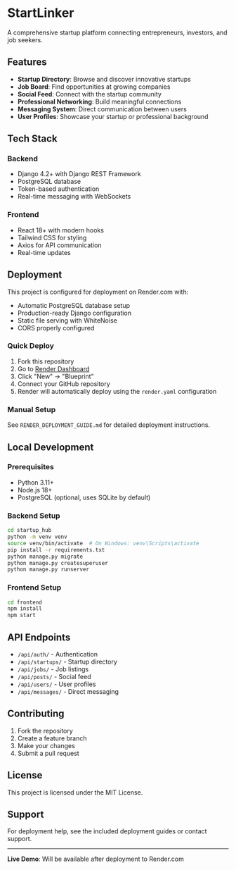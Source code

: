 # StartLinker

A comprehensive startup platform connecting entrepreneurs, investors, and job seekers.

## Features

- **Startup Directory**: Browse and discover innovative startups
- **Job Board**: Find opportunities at growing companies
- **Social Feed**: Connect with the startup community
- **Professional Networking**: Build meaningful connections
- **Messaging System**: Direct communication between users
- **User Profiles**: Showcase your startup or professional background

## Tech Stack

### Backend
- Django 4.2+ with Django REST Framework
- PostgreSQL database
- Token-based authentication
- Real-time messaging with WebSockets

### Frontend
- React 18+ with modern hooks
- Tailwind CSS for styling
- Axios for API communication
- Real-time updates

## Deployment

This project is configured for deployment on Render.com with:
- Automatic PostgreSQL database setup
- Production-ready Django configuration
- Static file serving with WhiteNoise
- CORS properly configured

### Quick Deploy

1. Fork this repository
2. Go to [Render Dashboard](https://dashboard.render.com)
3. Click "New" → "Blueprint"
4. Connect your GitHub repository
5. Render will automatically deploy using the `render.yaml` configuration

### Manual Setup

See `RENDER_DEPLOYMENT_GUIDE.md` for detailed deployment instructions.

## Local Development

### Prerequisites
- Python 3.11+
- Node.js 18+
- PostgreSQL (optional, uses SQLite by default)

### Backend Setup
```bash
cd startup_hub
python -m venv venv
source venv/bin/activate  # On Windows: venv\Scripts\activate
pip install -r requirements.txt
python manage.py migrate
python manage.py createsuperuser
python manage.py runserver
```

### Frontend Setup
```bash
cd frontend
npm install
npm start
```

## API Endpoints

- `/api/auth/` - Authentication
- `/api/startups/` - Startup directory
- `/api/jobs/` - Job listings
- `/api/posts/` - Social feed
- `/api/users/` - User profiles
- `/api/messages/` - Direct messaging

## Contributing

1. Fork the repository
2. Create a feature branch
3. Make your changes
4. Submit a pull request

## License

This project is licensed under the MIT License.

## Support

For deployment help, see the included deployment guides or contact support.

---

**Live Demo**: Will be available after deployment to Render.com